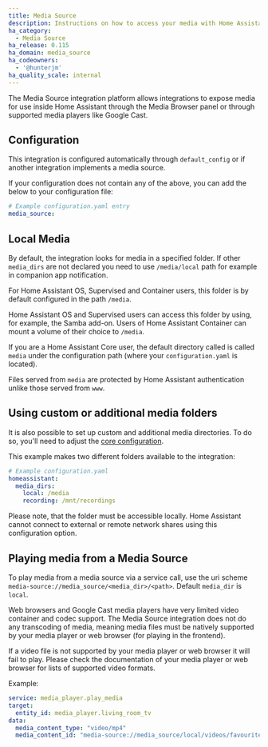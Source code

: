 ```yaml
---
title: Media Source
description: Instructions on how to access your media with Home Assistant.
ha_category:
  - Media Source
ha_release: 0.115
ha_domain: media_source
ha_codeowners:
  - '@hunterjm'
ha_quality_scale: internal
---
```


The Media Source integration platform allows integrations to expose media for
use inside Home Assistant through the Media Browser panel or through supported
media players like Google Cast.

## Configuration

This integration is configured automatically
through `default_config` or if another integration implements a media source.

If your configuration does not contain any of the above, you can add the below
to your configuration file:

```yaml
# Example configuration.yaml entry
media_source:
```

## Local Media

By default, the integration looks for media in a specified folder.
If other `media_dirs` are not declared you need to use `/media/local` path for
example in companion app notification.

For Home Assistant OS, Supervised and Container users, this folder is by default
configured in the path `/media`.

Home Assistant OS and Supervised users can access this folder by using,
for example, the Samba add-on. Users of Home Assistant Container can
mount a volume of their choice to `/media`.

If you are a Home Assistant Core user, the default directory called is called
`media` under the configuration path (where your `configuration.yaml` is located).

Files served from `media` are protected by Home Assistant authentication
unlike those served from `www`.

## Using custom or additional media folders

It is also possible to set up custom and additional media directories. To do
so, you'll need to adjust the [core configuration][basic-configuration].

This example makes two different folders available to the integration:

```yaml
# Example configuration.yaml
homeassistant:
  media_dirs:
    local: /media
    recording: /mnt/recordings
```

Please note, that the folder must be accessible locally. Home Assistant
cannot connect to external or remote network shares using this configuration
option.

## Playing media from a Media Source

To play media from a media source via a service call, use the uri
scheme `media-source://media_source/<media_dir>/<path>`.
Default `media_dir` is `local`.

<div class="note">
Web browsers and Google Cast media players have very limited video container
and codec support. The Media Source integration does not do any transcoding of
media, meaning media files must be natively supported by your media player or
web browser (for playing in the frontend).

If a video file is not supported by
your media player or web browser it will fail to play. Please check the
documentation of your media player or web browser for lists
of supported video formats.
</div>

Example:

```yaml
service: media_player.play_media
target:
  entity_id: media_player.living_room_tv
data:
  media_content_type: "video/mp4"
  media_content_id: "media-source://media_source/local/videos/favourites/Epic Sax Guy 10 Hours.mp4"
```

[basic-configuration]: /docs/configuration/basic/#media_dirs
